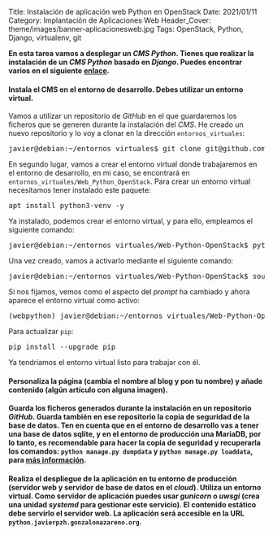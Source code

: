 Title: Instalación de aplicación web Python en OpenStack
Date: 2021/01/11
Category: Implantación de Aplicaciones Web
Header_Cover: theme/images/banner-aplicacionesweb.jpg
Tags: OpenStack, Python, Django, virtualenv, git

**En esta tarea vamos a desplegar un *CMS Python*. Tienes que realizar la instalación de un *CMS Python* basado en *Django*. Puedes encontrar varios en el siguiente [enlace](https://djangopackages.org/grids/g/cms/).**

#### Instala el CMS en el entorno de desarrollo. Debes utilizar un entorno virtual.

Vamos a utilizar un repositorio de *GitHub* en el que guardaremos los ficheros que se generen durante la instalación del *CMS*. He creado un nuevo repositorio y lo voy a clonar en la dirección `entornos_virtuales`:

<pre>
javier@debian:~/entornos_virtuales$ git clone git@github.com:javierpzh/Web-Python-OpenStack.git
</pre>

En segundo lugar, vamos a crear el entorno virtual donde trabajaremos en el entorno de desarrollo, en mi caso, se encontrará en `entornos_virtuales/Web_Python_OpenStack`. Para crear un entorno virtual necesitamos tener instalado este paquete:

<pre>
apt install python3-venv -y
</pre>

Ya instalado, podemos crear el entorno virtual, y para ello, empleamos el siguiente comando:

<pre>
javier@debian:~/entornos_virtuales/Web-Python-OpenStack$ python3 -m venv webpython
</pre>

Una vez creado, vamos a activarlo mediante el siguiente comando:

<pre>
javier@debian:~/entornos_virtuales/Web-Python-OpenStack$ source webpython/bin/activate
</pre>

Si nos fijamos, vemos como el aspecto del *prompt* ha cambiado y ahora aparece el entorno virtual como activo:

<pre>
(webpython) javier@debian:~/entornos_virtuales/Web-Python-OpenStack$
</pre>

Para actualizar `pip`:

<pre>
pip install --upgrade pip
</pre>

Ya tendríamos el entorno virtual listo para trabajar con él.













#### Personaliza la página (cambia el nombre al blog y pon tu nombre) y añade contenido (algún artículo con alguna imagen).



#### Guarda los ficheros generados durante la instalación en un repositorio *GitHub*. Guarda también en ese repositorio la copia de seguridad de la base de datos. Ten en cuenta que en el entorno de desarrollo vas a tener una base de datos **sqlite**, y en el entorno de producción una **MariaDB**, por lo tanto, es recomendable para hacer la copia de seguridad y recuperarla los comandos: `python manage.py dumpdata` y `python manage.py loaddata`, para [más información](https://coderwall.com/p/mvsoyg/django-dumpdata-and-loaddata).



#### Realiza el despliegue de la aplicación en tu entorno de producción (servidor web y servidor de base de datos en el *cloud*). Utiliza un entorno virtual. Como servidor de aplicación puedes usar *gunicorn* o *uwsgi* (crea una unidad *systemd* para gestionar este servicio). El contenido estático debe servirlo el servidor web. La aplicación será accesible en la URL `python.javierpzh.gonzalonazareno.org`.
